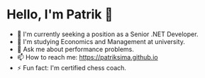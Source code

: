 # Hello, I'm Patrik 👋

- 🔭 I'm currently seeking a position as a Senior .NET Developer.
- 🌱 I'm studying Economics and Management at university.
- 💬 Ask me about performance problems.
- 📫 How to reach me: https://patriksima.github.io
- ⚡ Fun fact: I'm certified chess coach.

<!--
**patriksima/patriksima** is a ✨ _special_ ✨ repository because its `README.md` (this file) appears on your GitHub profile.

Here are some ideas to get you started:

- 🔭 I’m currently working on ...
- 🌱 I’m currently learning ...
- 👯 I’m looking to collaborate on ...
- 🤔 I’m looking for help with ...
- 💬 Ask me about ...
- 📫 How to reach me: ...
- 😄 Pronouns: ...
- ⚡ Fun fact: ...
-->
